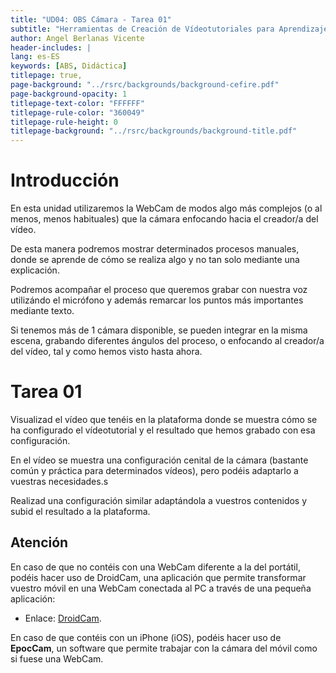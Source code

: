 ```yaml
---
title: "UD04: OBS Cámara - Tarea 01"
subtitle: "Herramientas de Creación de Vídeotutoriales para Aprendizaje Basado en Servicios"
author: Angel Berlanas Vicente
header-includes: |
lang: es-ES
keywords: [ABS, Didáctica]
titlepage: true,
page-background: "../rsrc/backgrounds/background-cefire.pdf"
page-background-opacity: 1
titlepage-text-color: "FFFFFF"
titlepage-rule-color: "360049"
titlepage-rule-height: 0
titlepage-background: "../rsrc/backgrounds/background-title.pdf"
---
```


# Introducción

En esta unidad utilizaremos la WebCam de modos algo más complejos (o al menos, menos habituales) que la cámara enfocando hacia el creador/a del vídeo.

De esta manera podremos mostrar determinados procesos manuales, donde se aprende 
de cómo se realiza algo y no tan solo mediante una explicación.

Podremos acompañar el proceso que queremos grabar con nuestra voz utilizándo el micrófono y además remarcar los puntos más importantes mediante texto.

Si tenemos más de 1 cámara disponible, se pueden integrar en la misma escena, grabando diferentes ángulos del proceso, o enfocando al creador/a del vídeo, tal y como hemos visto hasta ahora.

# Tarea 01

Visualizad el vídeo que tenéis en la plataforma donde se muestra cómo se ha configurado el vídeotutorial y el resultado que hemos grabado con esa configuración.

En el vídeo se muestra una configuración cenital de la cámara (bastante común y práctica para determinados vídeos), pero podéis adaptarlo a vuestras necesidades.s

Realizad una configuración similar adaptándola a vuestros contenidos y subid el resultado a la plataforma.

## Atención

En caso de que no contéis con una WebCam diferente a la del portátil, podéis hacer uso de DroidCam, una aplicación que permite transformar vuestro móvil en una WebCam conectada al PC a través de una pequeña aplicación:

- Enlace: [DroidCam](https://play.google.com/store/apps/details?id=com.dev47apps.droidcam&hl=es&gl=US).

En caso de que contéis con un iPhone (iOS), podéis hacer uso de **EpocCam**, un software que permite trabajar con la cámara del móvil como si fuese una WebCam.


